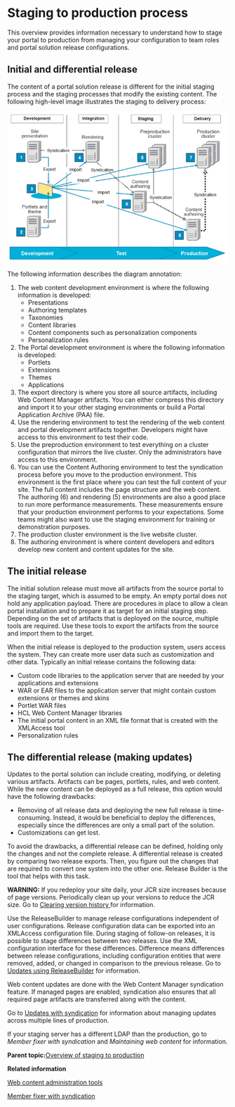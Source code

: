 # Staging to production process

This overview provides information necessary to understand how to stage your portal to production from managing your configuration to team roles and portal solution release configurations.

## Initial and differential release

The content of a portal solution release is different for the initial staging process and the staging processes that modify the existing content. The following high-level image illustrates the staging to delivery process:

![High-level diagram of the portal configuration management during the different stages to production.](../images/stage-to-production.jpg)

The following information describes the diagram annotation:

1.  The web content development environment is where the following information is developed:
    -   Presentations
    -   Authoring templates
    -   Taxonomies
    -   Content libraries
    -   Content components such as personalization components
    -   Personalization rules
2.  The Portal development environment is where the following information is developed:
    -   Portlets
    -   Extensions
    -   Themes
    -   Applications
3.  The export directory is where you store all source artifacts, including Web Content Manager artifacts. You can either compress this directory and import it to your other staging environments or build a Portal Application Archive \(PAA\) file.
4.  Use the rendering environment to test the rendering of the web content and portal development artifacts together. Developers might have access to this environment to test their code.
5.  Use the preproduction environment to test everything on a cluster configuration that mirrors the live cluster. Only the administrators have access to this environment.
6.  You can use the Content Authoring environment to test the syndication process before you move to the production environment. This environment is the first place where you can test the full content of your site. The full content includes the page structure and the web content. The authoring \(6\) and rendering \(5\) environments are also a good place to run more performance measurements. These measurements ensure that your production environment performs to your expectations. Some teams might also want to use the staging environment for training or demonstration purposes.
7.  The production cluster environment is the live website cluster.
8.  The authoring environment is where content developers and editors develop new content and content updates for the site.

## The initial release

The initial solution release must move all artifacts from the source portal to the staging target, which is assumed to be empty. An empty portal does not hold any application payload. There are procedures in place to allow a clean portal installation and to prepare it as target for an initial staging step. Depending on the set of artifacts that is deployed on the source, multiple tools are required. Use these tools to export the artifacts from the source and import them to the target.

When the initial release is deployed to the production system, users access the system. They can create more user data such as customization and other data. Typically an initial release contains the following data:

-   Custom code libraries to the application server that are needed by your applications and extensions
-   WAR or EAR files to the application server that might contain custom extensions or themes and skins
-   Portlet WAR files
-   HCL Web Content Manager libraries
-   The initial portal content in an XML file format that is created with the XMLAccess tool
-   Personalization rules

## The differential release \(making updates\)

Updates to the portal solution can include creating, modifying, or deleting various artifacts. Artifacts can be pages, portlets, rules, and web content. While the new content can be deployed as a full release, this option would have the following drawbacks:

-   Removing of all release data and deploying the new full release is time-consuming. Instead, it would be beneficial to deploy the differences, especially since the differences are only a small part of the solution.
-   Customizations can get lost.

To avoid the drawbacks, a differential release can be defined, holding only the changes and not the complete release. A differential release is created by comparing two release exports. Then, you figure out the changes that are required to convert one system into the other one. Release Builder is the tool that helps with this task.

**WARNING:** If you redeploy your site daily, your JCR size increases because of page versions. Periodically clean up your versions to reduce the JCR size. Go to [Clearing version history ](../wcm/wcm_admin_clear_versions.md) for information.

Use the ReleaseBuilder to manage release configurations independent of user configurations. Release configuration data can be exported into an XMLAccess configuration file. During staging of follow-on releases, it is possible to stage differences between two releases. Use the XML configuration interface for these differences. Difference means differences between release configurations, including configuration entities that were removed, added, or changed in comparison to the previous release. Go to [Updates using ReleaseBuilder](dep_up_rb.md) for information.

Web content updates are done with the Web Content Manager syndication feature. If managed pages are enabled, syndication also ensures that all required page artifacts are transferred along with the content.

Go to [Updates with syndication](dep_up_syn_main.md) for information about managing updates across multiple lines of production.

If your staging server has a different LDAP than the production, go to *Member fixer with syndication* and *Maintaining web content* for information.

**Parent topic:**[Overview of staging to production ](../deploy/dep_ovr_concepts.md)

**Related information**  


[Web content administration tools ](../wcm/wcm_maintain.md)

[Member fixer with syndication ](../wcm/wcm_admin_member-fixer_synd.md)

